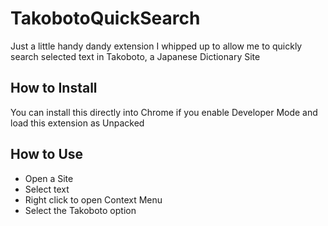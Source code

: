 # TakobotoQuickSearch
Just a little handy dandy extension I whipped up to allow me to quickly search selected text in Takoboto, a Japanese Dictionary Site

## How to Install
You can install this directly into Chrome if you enable Developer Mode and load this extension as Unpacked

## How to Use
- Open a Site
- Select text
- Right click to open Context Menu
- Select the Takoboto option